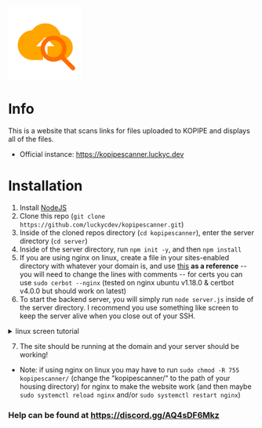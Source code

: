 <img src="website/kopipescanner.png" width="150" height="150">

# Info
This is a website that scans links for files uploaded to KOPIPE and displays all of the files.

* Official instance: https://kopipescanner.luckyc.dev

# Installation

1. Install [NodeJS](https://nodejs.org/en/download)
2. Clone this repo (`git clone https://github.com/luckycdev/kopipescanner.git`)
3. Inside of the cloned repos directory (`cd kopipescanner`), enter the server directory (`cd server`)
4. Inside of the server directory, run `npm init -y`, and then `npm install`
5. If you are using nginx on linux, create a file in your sites-enabled directory with whatever your domain is, and use [this](https://pastebin.com/raw/fVaLtKYd) __as a reference__ -- you will need to change the lines with comments -- for certs you can use `sudo cerbot --nginx` (tested on nginx ubuntu v1.18.0 & certbot v4.0.0 but should work on latest)
6. To start the backend server, you will simply run `node server.js` inside of the server directory. I recommend you use something like screen to keep the server alive when you close out of your SSH.

<details>
<summary>linux screen tutorial</summary>

Install Screen `sudo apt install screen`
  
Create the screen `screen -S kopipescanner`

And then if you want to return to your screen, run `screen -r kopipescanner`

If you want to kill your screen, run `screen -X -S kopipescanner kill`
</details>

7. The site should be running at the domain and your server should be working!

* Note: if using nginx on linux you may have to run `sudo chmod -R 755 kopipescanner/` (change the "kopipescanner/" to the path of your housing directory) for nginx to make the website work (and then maybe `sudo systemctl reload nginx` and/or `sudo systemctl restart nginx`)

### Help can be found at https://discord.gg/AQ4sDF6Mkz

<!--## Roadmap / to-do list-->
